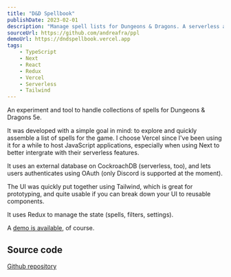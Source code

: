 ```yaml
---
title: "D&D Spellbook"
publishDate: 2023-02-01
description: "Manage spell lists for Dungeons & Dragons. A serverless application."
sourceUrl: https://github.com/andreafra/ppl
demoUrl: https://dndspellbook.vercel.app
tags:
    - TypeScript
    - Next
    - React
    - Redux
    - Vercel
    - Serverless
    - Tailwind
---
```


An experiment and tool to handle collections of spells for Dungeons & Dragons 5e.

It was developed with a simple goal in mind: to explore and quickly assemble a list of spells for the game.
I choose Vercel since I've been using it for a while to host JavaScript applications, especially when using Next to better intergrate with their serverless features.

It uses an external database on CockroachDB (serverless, too), and lets users authenticates using OAuth (only Discord is supported at the moment).

The UI was quickly put together using Tailwind, which is great for prototyping, and quite usable if you can break down your UI to reusable components.

It uses Redux to manage the state (spells, filters, settings).

A [demo is available](https://dndspellbook.vercel.app), of course.

## Source code

[Github repository](https://github.com/andreafra/dnd-spellbook)
